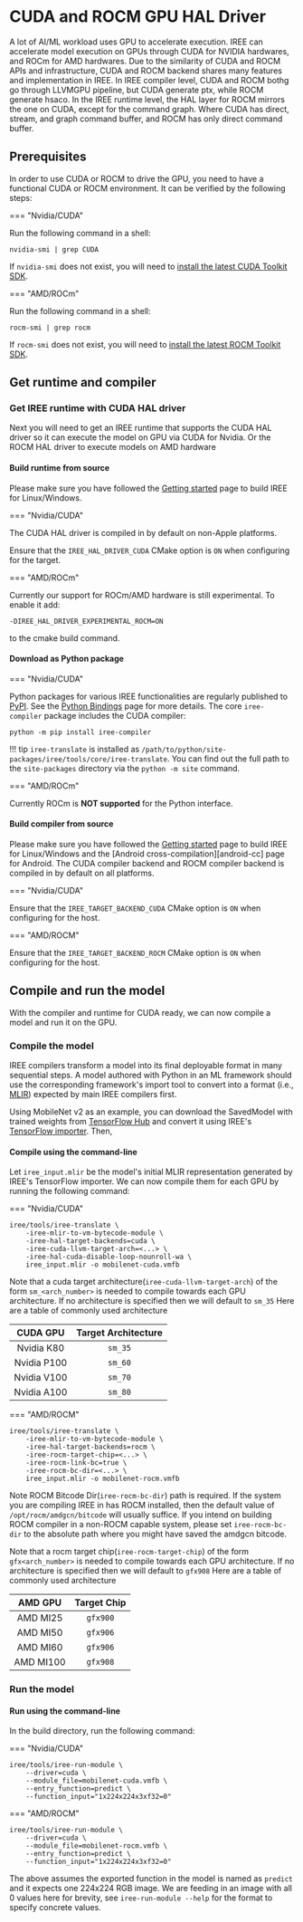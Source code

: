 # CUDA and ROCM GPU HAL Driver

A lot of AI/ML workload uses GPU to accelerate execution. IREE can accelerate model execution on GPUs through CUDA for NVIDIA hardwares, and ROCm for AMD hardwares. Due to the similarity of CUDA and ROCM APIs and infrastructure, CUDA and ROCM backend shares many features and implementation in IREE. In IREE compiler level, CUDA and ROCM bothg go through LLVMGPU pipeline, but CUDA generate ptx, while ROCM generate hsaco. In the IREE runtime level, the HAL layer for ROCM mirrors the one on CUDA, except for the command graph. Where CUDA has direct, stream, and graph command buffer, and ROCM has only direct command buffer.

## Prerequisites

In order to use CUDA or ROCM to drive the GPU, you need to have a functional CUDA or ROCM
environment. It can be verified by the following steps:

=== "Nvidia/CUDA"

Run the following command in a shell:

``` shell
nvidia-smi | grep CUDA
```

If `nvidia-smi` does not exist, you will need to [install the latest CUDA Toolkit SDK][cuda-toolkit]. 
    
=== "AMD/ROCm"

Run the following command in a shell:

``` shell
rocm-smi | grep rocm
```

If `rocm-smi` does not exist, you will need to [install the latest ROCM Toolkit SDK][rocm-toolkit]. 
    
## Get runtime and compiler

### Get IREE runtime with CUDA HAL driver

Next you will need to get an IREE runtime that supports the CUDA HAL driver
so it can execute the model on GPU via CUDA for Nvidia. Or the ROCM HAL driver to execute models on AMD hardware

#### Build runtime from source
Please make sure you have followed the [Getting started][get-started] page
to build IREE for Linux/Windows. 

=== "Nvidia/CUDA"

The CUDA HAL driver is compiled in by default on non-Apple
platforms.

Ensure that the `IREE_HAL_DRIVER_CUDA` CMake option is `ON` when configuring
for the target.

=== "AMD/ROCm"

Currently our support for ROCm/AMD hardware is still experimental. To enable it add:
```
-DIREE_HAL_DRIVER_EXPERIMENTAL_ROCM=ON
```
to the cmake build command.

#### Download as Python package

=== "Nvidia/CUDA"

Python packages for various IREE functionalities are regularly published
to [PyPI][pypi]. See the [Python Bindings][python-bindings] page for more
details. The core `iree-compiler` package includes the CUDA compiler:

``` shell
python -m pip install iree-compiler
```

!!! tip
    `iree-translate` is installed as `/path/to/python/site-packages/iree/tools/core/iree-translate`.
    You can find out the full path to the `site-packages` directory via the
    `python -m site` command.

=== "AMD/ROCm"

Currently ROCm is **NOT supported** for the Python interface.

#### Build compiler from source

Please make sure you have followed the [Getting started][get-started] page
to build IREE for Linux/Windows and the [Android cross-compilation][android-cc]
page for Android. The CUDA compiler backend and ROCM compiler backend is compiled in by default on all
platforms.

=== "Nvidia/CUDA"

Ensure that the `IREE_TARGET_BACKEND_CUDA` CMake option is `ON` when
configuring for the host.

=== "AMD/ROCM"

Ensure that the `IREE_TARGET_BACKEND_ROCM` CMake option is `ON` when
configuring for the host.

## Compile and run the model

With the compiler and runtime for CUDA ready, we can now compile a model
and run it on the GPU.

### Compile the model

IREE compilers transform a model into its final deployable format in many
sequential steps. A model authored with Python in an ML framework should use the
corresponding framework's import tool to convert into a format (i.e.,
[MLIR][mlir]) expected by main IREE compilers first.

Using MobileNet v2 as an example, you can download the SavedModel with trained
weights from [TensorFlow Hub][tf-hub-mobilenetv2] and convert it using IREE's
[TensorFlow importer][tf-import]. Then,

#### Compile using the command-line

Let `iree_input.mlir` be the model's initial MLIR representation generated by
IREE's TensorFlow importer. We can now compile them for each GPU by running the following command:

=== "Nvidia/CUDA"

``` shell hl_lines="3 4"
iree/tools/iree-translate \
    -iree-mlir-to-vm-bytecode-module \
    -iree-hal-target-backends=cuda \
    -iree-cuda-llvm-target-arch=<...> \
    -iree-hal-cuda-disable-loop-nounroll-wa \
    iree_input.mlir -o mobilenet-cuda.vmfb
```

Note that a cuda target architecture(`iree-cuda-llvm-target-arch`) of the form `sm_<arch_number>` is needed
to compile towards each GPU architecture. If no architecture is specified then we will default to `sm_35`
Here are a table of commonly used architecture

CUDA GPU  | Target Architecture
:--------: | :-----------:
Nvidia K80 | `sm_35`
Nvidia P100 | `sm_60`
Nvidia V100 | `sm_70`
Nvidia A100 | `sm_80`


=== "AMD/ROCM"

``` shell hl_lines="3 4"
iree/tools/iree-translate \
    -iree-mlir-to-vm-bytecode-module \
    -iree-hal-target-backends=rocm \
    -iree-rocm-target-chip=<...> \
    -iree-rocm-link-bc=true \
    -iree-rocm-bc-dir=<...> \
    iree_input.mlir -o mobilenet-rocm.vmfb
```

Note ROCM Bitcode Dir(`iree-rocm-bc-dir`) path is required. If the system you are compiling IREE in has ROCM installed, then the default value of `/opt/rocm/amdgcn/bitcode` will usually suffice. If you intend on building ROCM compiler in a non-ROCM capable system, please set `iree-rocm-bc-dir` to the absolute path where you might have saved the amdgcn bitcode.

Note that a rocm target chip(`iree-rocm-target-chip`) of the form `gfx<arch_number>` is needed
to compile towards each GPU architecture. If no architecture is specified then we will default to `gfx908`
Here are a table of commonly used architecture

AMD GPU  | Target Chip
:--------: | :-----------:
AMD MI25 | `gfx900`
AMD MI50 | `gfx906`
AMD MI60 | `gfx906`
AMD MI100 | `gfx908`

### Run the model

#### Run using the command-line

In the build directory, run the following command:

=== "Nvidia/CUDA"

``` shell hl_lines="2"
iree/tools/iree-run-module \
    --driver=cuda \
    --module_file=mobilenet-cuda.vmfb \
    --entry_function=predict \
    --function_input="1x224x224x3xf32=0"
```

=== "AMD/ROCM"

``` shell hl_lines="2"
iree/tools/iree-run-module \
    --driver=cuda \
    --module_file=mobilenet-rocm.vmfb \
    --entry_function=predict \
    --function_input="1x224x224x3xf32=0"
```

The above assumes the exported function in the model is named as `predict` and
it expects one 224x224 RGB image. We are feeding in an image with all 0 values
here for brevity, see `iree-run-module --help` for the format to specify
concrete values.

[get-started]: ../building-from-source/getting-started.md
[mlir]: https://mlir.llvm.org/
[pypi]: https://pypi.org/user/google-iree-pypi-deploy/
[python-bindings]: ../bindings/python.md
[tf-hub-mobilenetv2]: https://tfhub.dev/google/tf2-preview/mobilenet_v2/classification
[tf-import]: ../ml-frameworks/tensorflow.md
[tflite-import]: ../ml-frameworks/tensorflow-lite.md
[cuda-toolkit]: https://developer.nvidia.com/cuda-downloads
[rocm-toolkit]: https://rocmdocs.amd.com/en/latest/Installation_Guide/Installation_new.html
